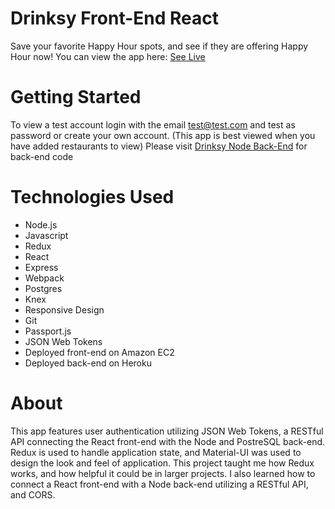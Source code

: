 # Drinksy Front-End React
Save your favorite Happy Hour spots, and see if they are offering Happy Hour now!
You can view the app here: [See Live](http://jonathanvoxland.com/projects/drinksyReact/#/)
# Getting Started
To view a test account login with the email test@test.com and test as password
or create your own account. (This app is best viewed when you have added restaurants to view)
Please visit [Drinksy Node Back-End](https://github.com/JonathanV123/drinksyNode) for back-end code
# Technologies Used
- Node.js
- Javascript
- Redux
- React 
- Express
- Webpack
- Postgres 
- Knex
- Responsive Design
- Git
- Passport.js
- JSON Web Tokens
- Deployed front-end on Amazon EC2
- Deployed back-end on Heroku
# About
This app features user authentication utilizing JSON Web Tokens, a RESTful API connecting the React front-end with the Node and PostreSQL back-end. Redux is used to handle application state, and Material-UI was used to design the look and feel of application. This project taught me how Redux works, and how helpful it could be in larger projects. I also learned how to connect a React front-end with a Node back-end utilizing a RESTful API, and CORS.
